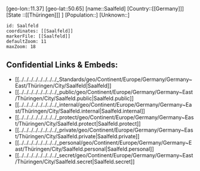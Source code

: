 ﻿---
location: [50.65,11.37]
mapzoom: [7,12] 
mapmarker: city 
type: City
tags:
- geo/City


SpocWebEntityId: 33853
isDeleted: false
confidential: public

---
[geo-lon::11.37]
[geo-lat::50.65]
[name::Saalfeld]
[Country::[[Germany]]]
[State ::[[Thüringen]]] ]
[Population::]
[Unknown::]


```leaflet
id: Saalfeld
coordinates: [[Saalfeld]]
markerFile: [[Saalfeld]]
defaultZoom: 11 
maxZoom: 18
```


## Confidential Links & Embeds: 
- [[../../../../../../../../_Standards/geo/Continent/Europe/Germany/Germany~East/Thüringen/City/Saalfeld|Saalfeld]] 
- [[../../../../../../../../_public/geo/Continent/Europe/Germany/Germany~East/Thüringen/City/Saalfeld.public|Saalfeld.public]] 
- [[../../../../../../../../_internal/geo/Continent/Europe/Germany/Germany~East/Thüringen/City/Saalfeld.internal|Saalfeld.internal]] 
- [[../../../../../../../../_protect/geo/Continent/Europe/Germany/Germany~East/Thüringen/City/Saalfeld.protect|Saalfeld.protect]] 
- [[../../../../../../../../_private/geo/Continent/Europe/Germany/Germany~East/Thüringen/City/Saalfeld.private|Saalfeld.private]] 
- [[../../../../../../../../_personal/geo/Continent/Europe/Germany/Germany~East/Thüringen/City/Saalfeld.personal|Saalfeld.personal]] 
- [[../../../../../../../../_secret/geo/Continent/Europe/Germany/Germany~East/Thüringen/City/Saalfeld.secret|Saalfeld.secret]] 
